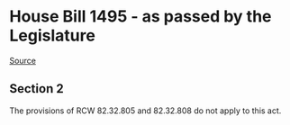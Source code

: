 # House Bill 1495 - as passed by the Legislature

[Source](http://lawfilesext.leg.wa.gov/biennium/2021-22/Xml/Bills/House%20Passed%20Legislature/1495.PL.xml)
## Section 2
The provisions of RCW 82.32.805 and 82.32.808 do not apply to this act.
